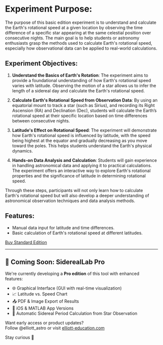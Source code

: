 # Experiment Purpose:

The purpose of this basic edition experiment is to understand and calculate the Earth's rotational speed at a given location by observing the time difference of a specific star appearing at the same celestial position over consecutive nights. The main goal is to help students or astronomy enthusiasts grasp the methods used to calculate Earth's rotational speed, especially how observational data can be applied to real-world calculations.

## Experiment Objectives:
1. **Understand the Basics of Earth's Rotation**: The experiment aims to provide a foundational understanding of how Earth's rotational speed varies with latitude. Observing the motion of a star allows us to infer the length of a sidereal day and calculate the Earth's rotational speed.
   
2. **Calculate Earth's Rotational Speed from Observation Data**: By using an equatorial mount to track a star (such as Sirius), and recording its Right Ascension (RA) and Declination (Dec), students will calculate the Earth’s rotational speed at their specific location based on time differences between consecutive nights.

3. **Latitude's Effect on Rotational Speed**: The experiment will demonstrate how Earth's rotational speed is influenced by latitude, with the speed being highest at the equator and gradually decreasing as you move toward the poles. This helps students understand the Earth's physical dynamics.

4. **Hands-on Data Analysis and Calculation**: Students will gain experience in handling astronomical data and applying it to practical calculations. The experiment offers an interactive way to explore Earth's rotational properties and the significance of latitude in determining rotational speed.

Through these steps, participants will not only learn how to calculate Earth's rotational speed but will also develop a deeper understanding of astronomical observation techniques and data analysis methods.




## Features:
- Manual data input for latitude and time differences.
- Basic calculation of Earth's rotational speed at different latitudes.

[Buy Standard Edition](https://gumroad.com/l/standard-edition)

---

## 🔭 Coming Soon: SiderealLab Pro

We're currently developing a **Pro edition** of this tool with enhanced features:

- 🌐 Graphical Interface (GUI with real-time visualization)
- 📈 Latitude vs. Speed Chart
- 📤 PDF & Image Export of Results
- 📱 iOS & MATLAB App Versions
- 📡 Automatic Sidereal Period Calculation from Star Observation

Want early access or product updates?  
Follow @elliott_astro or visit [elliott-education.com](https://www.elliott-education.com)

Stay curious 🚀

